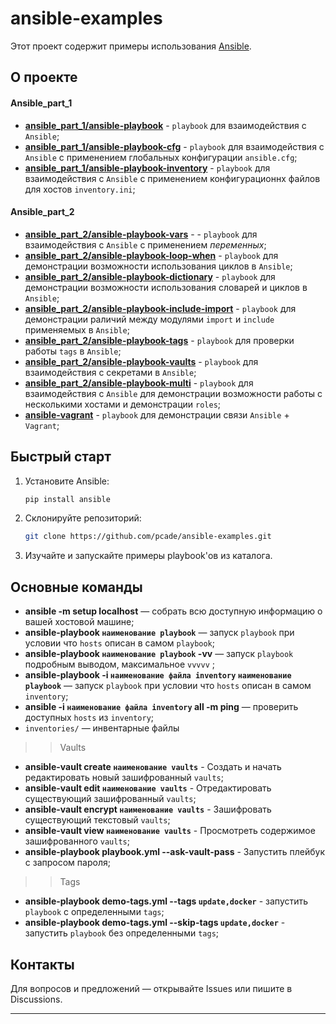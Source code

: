# ansible-examples

Этот проект содержит примеры использования [Ansible](https://www.ansible.com/).

## О проекте
#### Ansible_part_1
- [**ansible_part_1/ansible-playbook**](https://github.com/pcade/ansible-examples/tree/main/ansible_part_1/ansible-playbook) - `playbook` для взаимодействия с `Ansible`;
- [**ansible_part_1/ansible-playbook-cfg**](https://github.com/pcade/ansible-examples/tree/main/ansible_part_1/ansible-playbook-cfg) - `playbook` для взаимодействия с `Ansible` с применением глобальных конфигурации `ansible.cfg`; 
- [**ansible_part_1/ansible-playbook-inventory**](https://github.com/pcade/ansible-examples/tree/main/ansible_part_1/ansible-playbook-inventory) - `playbook` для взаимодействия с `Ansible` с применением конфигурационнх файлов для хостов `inventory.ini`;
#### Ansible_part_2
- [**ansible_part_2/ansible-playbook-vars**](https://github.com/pcade/ansible-examples/tree/main/ansible_part_2/ansible-playbook-vars) - - `playbook` для взаимодействия с `Ansible` с применением *переменных*;
- [**ansible_part_2/ansible-playbook-loop-when**](https://github.com/pcade/ansible-examples/blob/main/ansible_part_2/ansible-playbook-loop-when) - `playbook` для демонстрации возможности использования циклов в `Ansible`;
- [**ansible_part_2/ansible-playbook-dictionary**](https://github.com/pcade/ansible-examples/tree/main/ansible_part_2/ansible-playbook-dictionary) - `playbook` для демонстрации возможности использования словарей и циклов в `Ansible`;
- [**ansible_part_2/ansible-playbook-include-import**](https://github.com/pcade/ansible-examples/tree/main/ansible_part_2/ansible-playbook-include-import) - `playbook` для демонстрации раличий между модулями `import` и `include` применяемых в `Ansible`;
- [**ansible_part_2/ansible-playbook-tags**](https://github.com/pcade/ansible-examples/tree/main/ansible_part_2/ansible-playbook-tags) - `playbook` для проверки работы `tags` в `Ansible`;
- [**ansible_part_2/ansible-playbook-vaults**](https://github.com/pcade/ansible-examples/tree/main/ansible_part_2/ansible-playbook-vaults) - `playbook` для взаимодействия с секретами в `Ansible`;
- [**ansible_part_2/ansible-playbook-multi**](https://github.com/pcade/ansible-examples/tree/main/ansible_part_2/ansible-playbook-multi) - `playbook` для взаимодействия с `Ansible` для демонстрации возможности работы с несколькими хостами и демонстрации `roles`;
- [**ansible-vagrant**](https://github.com/pcade/ansible-examples/tree/main/ansible-vagrant) - `playbook` для демонстрации связи `Ansible` + `Vagrant`;

## Быстрый старт

1. Установите Ansible:
   ```bash
   pip install ansible
   ```
2. Склонируйте репозиторий:
   ```bash
   git clone https://github.com/pcade/ansible-examples.git
   ```
3. Изучайте и запускайте примеры playbook'ов из каталога.

## Основные команды

- **ansible -m setup localhost** — собрать всю доступную информацию о вашей хостовой машине;
- **ansible-playbook `наименование playbook`** — запуск `playbook` при условии что `hosts` описан в самом `playbook`;
- **ansible-playbook `наименование playbook` -vv** — запуск `playbook` подробным выводом, максимальное `vvvvv` ;
- **ansible-playbook -i `наименование файла inventory` `наименование playbook`** — запуск `playbook` при условии что `hosts` описан в самом `inventory`;
- **ansible -i `наименование файла inventory` all -m ping** — проверить доступных `hosts` из `inventory`;
- `inventories/` — инвентарные файлы
>> Vaults
- **ansible-vault create `наименование vaults`** - Создать и начать редактировать новый зашифрованный `vaults`;
- **ansible-vault edit `наименование vaults`** - Отредактировать существующий зашифрованный `vaults`;
- **ansible-vault encrypt `наименование vaults`** - Зашифровать существующий текстовый `vaults`;
- **ansible-vault view `наименование vaults`** - Просмотреть содержимое зашифрованного `vaults`;
- **ansible-playbook playbook.yml --ask-vault-pass** - Запустить плейбук с запросом пароля;
>> Tags
- **ansible-playbook demo-tags.yml --tags `update,docker`** - запустить `playbook` с определенными `tags`;
- **ansible-playbook demo-tags.yml --skip-tags `update,docker`** - запустить `playbook` без определенными `tags`;

## Контакты

Для вопросов и предложений — открывайте Issues или пишите в Discussions.

---
